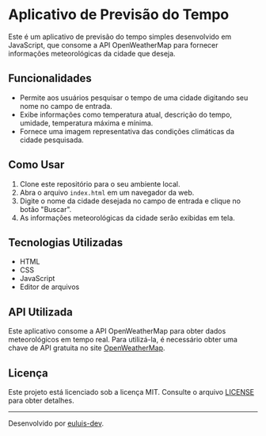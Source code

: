 # Aplicativo de Previsão do Tempo

Este é um aplicativo de previsão do tempo simples desenvolvido em JavaScript, que consome a API OpenWeatherMap para fornecer informações meteorológicas da cidade que deseja.

## Funcionalidades

- Permite aos usuários pesquisar o tempo de uma cidade digitando seu nome no campo de entrada.
- Exibe informações como temperatura atual, descrição do tempo, umidade, temperatura máxima e mínima.
- Fornece uma imagem representativa das condições climáticas da cidade pesquisada.

## Como Usar

1. Clone este repositório para o seu ambiente local.
2. Abra o arquivo `index.html` em um navegador da web.
3. Digite o nome da cidade desejada no campo de entrada e clique no botão "Buscar".
4. As informações meteorológicas da cidade serão exibidas em tela.

## Tecnologias Utilizadas

- HTML
- CSS
- JavaScript
- Editor de arquivos

## API Utilizada

Este aplicativo consome a API OpenWeatherMap para obter dados meteorológicos em tempo real. Para utilizá-la, é necessário obter uma chave de API gratuita no site [OpenWeatherMap](https://openweathermap.org/api).

## Licença

Este projeto está licenciado sob a licença MIT. Consulte o arquivo [LICENSE](LICENSE) para obter detalhes.

---

Desenvolvido por [euluis-dev](https://github.com/euluisdev).
